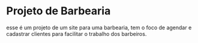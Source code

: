 # Projeto de Barbearia

esse é um projeto de um site para uma barbearia, tem o foco de agendar e cadastrar clientes para facilitar o trabalho dos barbeiros.
